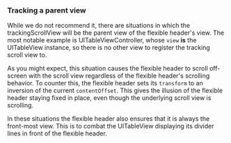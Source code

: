### Tracking a parent view

While we do not recommend it, there are situations in which the trackingScrollView will be the
parent view of the flexible header's view. The most notable example is UITableViewController, whose
`view` **is** the UITableView instance, so there is no other view to register the tracking scroll
view to.

As you might expect, this situation causes the flexible header to scroll off-screen with the scroll
view regardless of the flexible header's scrolling behavior. To counter this, the flexible header
sets its `transform` to an inversion of the current `contentOffset`. This gives the illusion of
the flexible header staying fixed in place, even though the underlying scroll view is scrolling.

In these situations the flexible header also ensures that it is always the front-most view. This is
to combat the UITableView displaying its divider lines in front of the flexible header.
